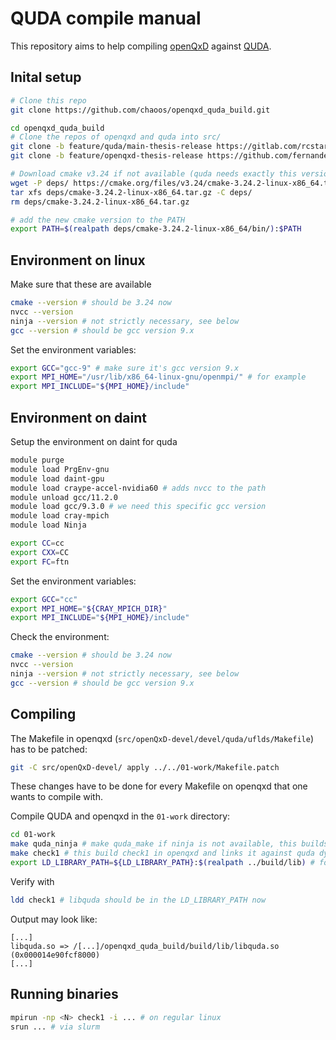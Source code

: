 # QUDA compile manual
This repository aims to help compiling [openQxD](https://gitlab.com/rcstar/openQxD-devel) against [QUDA](https://github.com/lattice/quda).

## Inital setup

```bash
# Clone this repo
git clone https://github.com/chaoos/openqxd_quda_build.git

cd openqxd_quda_build
# Clone the repos of openqxd and quda into src/
git clone -b feature/quda/main-thesis-release https://gitlab.com/rcstar/openQxD-devel.git src/openQxD-devel
git clone -b feature/openqxd-thesis-release https://github.com/fernandezdlg/quda.git src/quda

# Download cmake v3.24 if not available (quda needs exactly this version!)
wget -P deps/ https://cmake.org/files/v3.24/cmake-3.24.2-linux-x86_64.tar.gz
tar xfs deps/cmake-3.24.2-linux-x86_64.tar.gz -C deps/
rm deps/cmake-3.24.2-linux-x86_64.tar.gz

# add the new cmake version to the PATH
export PATH=$(realpath deps/cmake-3.24.2-linux-x86_64/bin/):$PATH
```

## Environment on linux

Make sure that these are available

```bash
cmake --version # should be 3.24 now
nvcc --version
ninja --version # not strictly necessary, see below
gcc --version # should be gcc version 9.x
```

Set the environment variables:

```bash
export GCC="gcc-9" # make sure it's gcc version 9.x
export MPI_HOME="/usr/lib/x86_64-linux-gnu/openmpi/" # for example
export MPI_INCLUDE="${MPI_HOME}/include"
```

## Environment on daint

Setup the environment on daint for quda

```bash
module purge
module load PrgEnv-gnu
module load daint-gpu
module load craype-accel-nvidia60 # adds nvcc to the path
module unload gcc/11.2.0
module load gcc/9.3.0 # we need this specific gcc version
module load cray-mpich
module load Ninja

export CC=cc
export CXX=CC
export FC=ftn
```

Set the environment variables:

```bash
export GCC="cc"
export MPI_HOME="${CRAY_MPICH_DIR}"
export MPI_INCLUDE="${MPI_HOME}/include"
```

Check the environment:

```bash
cmake --version # should be 3.24 now
nvcc --version
ninja --version # not strictly necessary, see below
gcc --version # should be gcc version 9.x
```

## Compiling

The Makefile in openqxd (`src/openQxD-devel/devel/quda/uflds/Makefile`) has to be patched:

```bash
git -C src/openQxD-devel/ apply ../../01-work/Makefile.patch
```

These changes have to be done for every Makefile on openqxd that one wants to compile with.

Compile QUDA and openqxd in the `01-work` directory:

```bash
cd 01-work
make quda_ninja # make quda_make if ninja is not available, this builds quda as library
make check1 # this build check1 in openqxd and links it against quda dynamically
export LD_LIBRARY_PATH=${LD_LIBRARY_PATH}:$(realpath ../build/lib) # for the dynamic linker to find libquda.so
```

Verify with

```bash
ldd check1 # libquda should be in the LD_LIBRARY_PATH now
```

Output may look like:

```
[...]
libquda.so => /[...]/openqxd_quda_build/build/lib/libquda.so (0x000014e90fcf8000)
[...]
```

## Running binaries

```bash
mpirun -np <N> check1 -i ... # on regular linux
srun ... # via slurm
```
